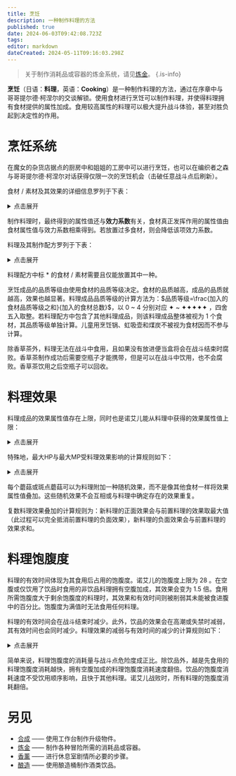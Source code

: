 ```yaml
---
title: 烹饪
description: 一种制作料理的方法
published: true
date: 2024-06-03T09:42:08.723Z
tags: 
editor: markdown
dateCreated: 2024-05-11T09:16:03.298Z
---
```


> 关于制作消耗品或容器的炼金系统，请见[炼金](/zh/alchemy)。
{.is-info}

**烹饪**（日语：**<span lang="ja">料理</span>**，英语：**Cooking**）是一种制作料理的方法，通过在序章中与哥哥提尔德·柯涅尔的交谈解锁。使用食材进行烹饪可以制作料理，并使得料理拥有食材提供的属性加成。食用较高属性的料理可以极大提升战斗体验，甚至对胜负起到决定性的作用。

# 烹饪系统
在魔女的杂货店据点的厨房中和姐姐的工房中可以进行烹饪，也可以在编织者之森与哥哥提尔德·柯涅尔对话获得仅限一次的烹饪机会（击破任意战斗点后刷新）。

食材 / 素材及其效果的详细信息罗列于下表：

<details>
  <summary>点击展开</summary>

<div class="table-container" id="料理与烹饪-1"></div>
  
</details>

制作料理时，最终得到的属性值还与**效力系数**有关，食材真正发挥作用的属性值由食材属性值与效力系数相乘得到。若放置过多食材，则会降低该项效力系数。

料理及其制作配方罗列于下表：

<details>
  <summary>点击展开</summary>

<div class="table-container" id="料理与烹饪-2"></div>

</details>

料理配方中标 * 的食材 / 素材需要且仅能放置其中一种。

烹饪成品的品质等级由使用食材的品质等级决定。食材的品质越高，成品的品质就越高，效果也越显著。料理成品品质等级的计算方法为：$品质等级=\frac{加入的食材品质等级之和}{加入的食材总数}$，以 0 ~ 4 分别对应 ✦ ~ ✦✦✦✦✦ ，四舍五入取整。若料理配方中包含了其他料理成品，则该料理成品整体被视为 1 个食材，其品质等级单独计算。儿童用烹饪锅、虹吸壶和煤炭不被视为食材因而不参与计算。

除香草茶外，料理无法在战斗中食用，且如果没有放进便当盒将会在战斗结束时腐败。香草茶制作成功后需要空瓶子才能携带，但是可以在战斗中饮用，也不会腐败。香草茶饮用之后空瓶子可以回收。

# 料理效果

料理成品的效果属性值存在上限，同时也是诺艾儿能从料理中获得的效果属性值上限：

<details>
  <summary>点击展开</summary>

| 效果 | 属性值上限 |
| --- | --- |
| 增加最大HP | +0% ~ +100% |
| 增加最大MP | <font color=red>-100%</font> ~ +100% |
| 使用魔法后散落的魔力更不容易被敌人回收 | +0% ~ +88% |
| 强化护盾 | +0% ~ +10% |
| 物理攻击力与魔法霰弹攻击力 | +0% ~ +75% |
| 魔法攻击力与魔法霰弹攻击力 | +0% ~ +100% |
| MP不足时的魔法攻击力 | +0% ~ +66% |
| 增加轻攻击可夺取的魔力总量 | +0% ~ +100% |
| 闪避，跌倒起身的无敌时间延长 | +0% ~ +88% |
| 被束缚时所受HP伤害 | <font color=red>+100%</font> ~ -75% |
| 被束缚时所受MP伤害 | <font color=red>+100%</font> ~ -75% |
| 受毒雾效果影响 | <font color=red>+90%</font> ~ -90% |
| 挣脱束缚的容易程度 | <font color=red>-100%</font> ~ +100% |
| 所受火焰伤害 | -0% ~ -75% |
| 所受电击伤害 | -0% ~ -75% |
| 异常状态的持续时间 | <font color=red>+1500%</font> ~ -50% |
| 摔倒的容易程度 | <font color=red>+100%</font> ~ -100% |
| MP耗尽状态下的咏唱速度 | +0% ~ +964% |
| 宝箱转轮速度 | -0% ~ -65% |
| 异常状态抗性 | <font color=red>-75%</font> ~ +75% |
| 咏唱中受击时魔力丧失量变化 | <font color=red>+100%</font> ~ -100% |
| 咏唱速度 | +0% ~ +100% |
| MP计量槽破裂难度 | +0% ~ +100% |
| 冻结伤害 | -0% ~ -75% |
| 预防睡眠 | 0% ~ 200% |

</details>

特殊地，最大HP与最大MP受料理效果影响的计算规则如下：

<details>
  <summary>点击展开</summary>

最大HP与最大MP由`基础数值`（即诺艾儿初期拥有的数值）和`技能数值`（即诺艾儿通过技能宝箱后期获得的数值）加和得到。在当前版本中，最大HP的基础数值为150，技能数值最高为80，数值下限为1；最大MP的基础数值为200，技能数值最高为40，数值下限为15。在此基础上，最大HP与最大MP受料理效果影响的计算方法为：

```c
// -100% <= 料理效果 <= +100%
若 (料理效果 >= 0) 则:
  新数值 = 基础数值 * (1 + 料理效果) + 技能数值
否则:
  新数值 = max(数值下限, 基础数值 * (1 + 料理效果) + 技能数值 * 料理效果)
```

以最大MP为例：

```c
// 基础数值 = 200; 技能数值 = 40; 料理效果 = +80%
新数值 = 200 * (1 + 0.8) + 40 = 400

// 基础数值 = 200; 技能数值 = 40; 料理效果 = -60%
新数值 = max(15, 200 * (1 - 0.6) + 40 * (-0.6)) = 56

// 基础数值 = 200; 技能数值 = 40; 料理效果 = -80%
新数值 = max(15, 200 * (1 - 0.8) + 40 * (-0.8)) = 15

// 基础数值 = 200; 技能数值 = 0; 料理效果 = -80%
新数值 = max(15, 200 * (1 - 0.8) + 0 * (-0.8)) = 40
```

注意，根据此计算方法，在料理效果为负值时，更低的技能数值反而会使得新数值更高。这可能并非有意为之。

</details>

每个蘑菇或斑点蘑菇可以为料理附加一种随机效果，而不是像其他食材一样将效果属性值叠加。这些随机效果不会互相或与料理中确定存在的效果重复。

复数料理效果叠加的计算规则为：新料理的正面效果会与前置料理的效果取最大值（此过程可以完全抵消前置料理的负面效果），新料理的负面效果会与前置料理的效果求和。

# 料理饱腹度

料理的有效时间体现为其食用后占用的饱腹度。诺艾儿的饱腹度上限为 28 。在空腹或仅饮用了饮品时食用的非饮品料理拥有空腹加成，其效果会变为 1.5 倍。食用所需饱腹度大于剩余饱腹度的料理时，其效果和有效时间则被削弱其未能被食进腹中的百分比。饱腹度为满值时无法食用任何料理。

料理的有效时间会在战斗结束时减少。此外，饮品的效果会在高潮或失禁时减弱，其有效时间也会同时减少。料理效果的减弱与有效时间的减少的计算规则如下：

<details>
  <summary>点击展开</summary>

战斗结束时料理有效时间（即饱腹度）减少的计算规则为：

```c
剩余危险度 = 战斗点危险度
若 (战败结算) 则:
  剩余危险度 = 剩余危险度 * 2
执行:
  对于 (每份腹中的料理):
    基础饱腹度消耗 = min(当前剩余饱腹度, 剩余危险度 * (料理消耗度 / 本轮料理消耗度之和))
    若 (该料理是饮品) 则:
      实际饱腹度消耗 = 基础饱腹度消耗 * 1.35
    否则:
      实际饱腹度消耗 = 基础饱腹度消耗
    剩余饱腹度 = 当前剩余饱腹度 - 实际饱腹度消耗
    若 (剩余饱腹度 < 0.0625) 则:
      消耗该料理
  剩余危险度 = 剩余危险度 - 本轮基础饱腹度消耗之和
直到 ((剩余危险度 < 0.0625) 或 肚子空了)
```

其中`料理消耗度`的计算规则为：

```c
若 (该料理是饮品) 则:
  料理消耗度 = 6
否则:
  料理消耗度 = 腹中料理总数 - 该料理在腹中的的序号
  若 (该料理拥有空腹加成) 则:
    料理消耗度 = 料理消耗度 * 2
```

其中`该料理在腹中的的序号`从 0 开始计，按食用顺序递增。

此外，饮品的有效时间（即饱腹度）也会因高潮或失禁而减少，其计算规则沿用战斗结束时的计算规则，但使用`失禁程度`替换`战斗点危险度`，且无视腹中非饮品料理的存在。`失禁程度`的计算规则为：

```c
失禁程度 = min(尿意, 50) * 0.05 + (50 - min(尿意, 50)) * 0.08
```

高潮或失禁时饮品的效果值也会减少损失饱腹度的百分比：

```c
效果值 = 效果值 * (失禁后饱腹度 / 失禁前饱腹度)
```

下面举例说明：

<details>
  <summary>点击展开</summary>

### 例 1

初始状态：

| 腹中的料理 | 料理A | 料理B | 料理C |
| --- | --- | --- | --- |
| 饱腹度 | 4（空腹加成） | 20 | 4 |

在击破一个危险度为 4 的战斗点后：

```c
// 第一轮，剩余危险度 = 4。

料理消耗度A = (3 - 0) * 2 = 6
料理消耗度B = 3 - 1 = 2
料理消耗度C = 3 - 2 = 1
本轮料理消耗度之和 = 6 + 2 + 1 = 9

基础饱腹度消耗A = min(4, 4 * (6 / 9)) = 8/3
基础饱腹度消耗B = min(20, 4 * (2 / 9)) = 8/9
基础饱腹度消耗C = min(4, 4 * (1 / 9)) = 4/9
本轮基础饱腹度消耗之和 = 8/3 + 8/9 + 4/9 = 4

剩余饱腹度A = 4 - 8/3 = 4/3 ~= 1.34
剩余饱腹度B = 20 - 8/9 = 172/9 ~= 19.12
剩余饱腹度C = 4 - 4/9 = 32/9 ~= 3.56
剩余危险度 = 4 - 4 = 0

// 剩余危险度 < 0.0625，结束。
```

当前状态：

| 腹中的料理 | 料理A | 料理B | 料理C |
| --- | --- | --- | --- |
| 饱腹度 | 1.34（空腹加成） | 19.12 | 3.56 |

再次击破一个危险度为 4 的战斗点后：

```c
// 第一轮，剩余危险度 = 4。

料理消耗度A = (3 - 0) * 2 = 6
料理消耗度B = 3 - 1 = 2
料理消耗度C = 3 - 2 = 1
本轮料理消耗度之和 = 6 + 2 + 1 = 9

基础饱腹度消耗A = min(4/3, 4 * (6 / 9)) = 4/3
基础饱腹度消耗B = min(172/9, 4 * (2 / 9)) = 8/9
基础饱腹度消耗C = min(32/9, 4 * (1 / 9)) = 4/9
本轮基础饱腹度消耗之和 = 4/3 + 8/9 + 4/9 = 8/3

剩余饱腹度A = 4/3 - 4/3 = 0 // 消耗。
剩余饱腹度B = 172/9 - 8/9 = 164/9
剩余饱腹度C = 32/9 - 4/9 = 28/9
剩余危险度 = 4 - 8/3 = 4/3

// 第二轮，剩余危险度 = 4/3。

料理消耗度B = 2 - 0 = 2
料理消耗度C = 2 - 1 = 1
本轮料理消耗度之和 = 2 + 1 = 3

基础饱腹度消耗B = min(164/9, 4/3 * (2 / 3)) = 8/9
基础饱腹度消耗C = min(28/9, 4/3 * (1 / 3)) = 4/9
本轮基础饱腹度消耗之和 = 8/9 + 4/9 = 4/3

剩余饱腹度B = 164/9 - 8/9 = 52/3 ~= 17.34
剩余饱腹度C = 28/9 - 4/9 = 8/3 ~= 2.67
剩余危险度 = 4/3 - 4/3 = 0

// 剩余危险度 < 0.0625，结束。
```

当前状态：

| 腹中的料理 | 料理B | 料理C |
| --- | --- | --- |
| 饱腹度 | 17.34 | 2.67 |

<br>

### 例 2

初始状态：

| 腹中的料理 | 饮品A | 料理B | 饮品C | 料理D |
| --- | --- | --- | --- | --- |
| 饱腹度 | 6 | 12（空腹加成） | 6 | 4 |

在击破一个危险度为 4 的战斗点后：

```c
// 第一轮，剩余危险度 = 4。

料理消耗度A = 6
料理消耗度B = (4 - 1) * 2 = 6
料理消耗度C = 6
料理消耗度D = 4 - 3 = 1
本轮料理消耗度之和 = 6 + 6 + 6 + 1 = 19

基础饱腹度消耗A = min(6, 4 * (6 / 19)) = 24/19
基础饱腹度消耗B = min(12, 4 * (6 / 19)) = 24/19
基础饱腹度消耗C = min(6, 4 * (6 / 19)) = 24/19
基础饱腹度消耗D = min(4, 4 * (1 / 19)) = 4/19
本轮基础饱腹度消耗之和 = 24/19 + 24/19 + 24/19 + 4/19 = 4

剩余饱腹度A = 6 - 24/19 * 1.35 = 408/95 ~= 4.30
剩余饱腹度B = 12 - 24/19 = 204/19 ~= 10.74
剩余饱腹度C = 6 - 24/19 * 1.35 = 408/95 ~= 4.30
剩余饱腹度D = 4 - 4/19 = 72/19 ~= 3.79
剩余危险度 = 4 - 4 = 0

// 剩余危险度 < 0.0625，结束。
```

当前状态：

| 腹中的料理 | 饮品A | 料理B | 饮品C | 料理D |
| --- | --- | --- | --- | --- |
| 饱腹度 | 4.30 | 10.74（空腹加成） | 4.30 | 3.79 |

此状态下在如果在 尿意 = 100 时失禁：

```c
失禁程度 = min(100, 50) * 0.05 + (50 - min(100, 50)) * 0.08 = 5/2

// 第一轮，剩余危险度 = 5/2。

料理消耗度A = 6
料理消耗度C = 6
本轮料理消耗度之和 = 6 + 6 = 12

基础饱腹度消耗A = min(408/95, 5/2 * (6 / 12)) = 5/4
基础饱腹度消耗C = min(408/95, 5/2 * (6 / 12)) = 5/4
本轮基础饱腹度消耗之和 = 5/4 + 5/4 = 5/2

剩余饱腹度A = 408/95 - 5/4 * 1.35 = 3963/1520 ~= 2.61
剩余饱腹度C = 408/95 - 5/4 * 1.35 = 3963/1520 ~= 2.61
剩余危险度 = 5/2 - 5/2 = 0

// 剩余危险度 < 0.0625，结束。
```

同时饮品A与饮品C的效果减弱：

```
效果值 = 效果值 * (2.61 / 4.30)
```

当前状态：

| 腹中的料理 | 饮品A | 料理B | 饮品C | 料理D |
| --- | --- | --- | --- | --- |
| 饱腹度 | 2.61 | 10.74（空腹加成） | 2.61 | 3.79 |

</details>

</details>

简单来说，料理饱腹度的消耗量与战斗点危险度成正比。除饮品外，越是先食用的料理饱腹度消耗越快，拥有空腹加成的料理饱腹度消耗速度翻倍。饮品的饱腹度消耗速度不受饮用顺序影响，且快于其他料理。诺艾儿战败时，所有料理的饱腹度消耗翻倍。

# 另见

- [合成](/zh/crafting) —— 使用工作台制作升级物件。
- [炼金](/zh/alchemy) —— 制作各种冒险所需的消耗品或容器。
- [香薰](/zh/aloma) —— 进行休息室剧情所必要的步骤。
- [酿造](/zh/actihol) —— 使用酿造桶制作酒类饮品。